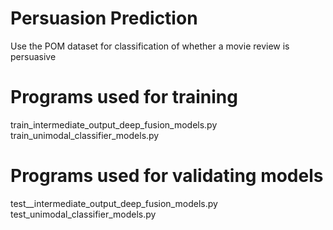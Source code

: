 # Persuasion Prediction
Use the POM dataset for classification of whether a movie review is persuasive

# Programs used for training
  train_intermediate_output_deep_fusion_models.py  
  train_unimodal_classifier_models.py  
  
# Programs used for validating models
  test__intermediate_output_deep_fusion_models.py  
  test_unimodal_classifier_models.py  
